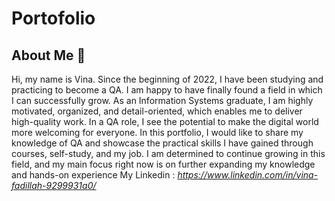 # Portofolio
## About Me 👋
Hi, my name is Vina. Since the beginning of 2022, I have been studying and practicing to become a QA. I am happy to have finally found a field in which I can successfully grow. As an Information Systems graduate, I am highly motivated, organized, and detail-oriented, which enables me to deliver high-quality work. In a QA role, I see the potential to make the digital world more welcoming for everyone.
In this portfolio, I would like to share my knowledge of QA and showcase the practical skills I have gained through courses, self-study, and my job. I am determined to continue growing in this field, and my main focus right now is on further expanding my knowledge and hands-on experience
My Linkedin : _https://www.linkedin.com/in/vina-fadillah-9299931a0/_
